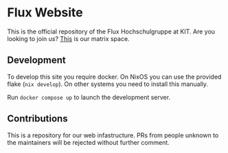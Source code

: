 # Flux Website

This is the official repository of the Flux Hochschulgruppe at KIT.
Are you looking to join us? [This](https://matrix.to/#/#perpetuum-mobile:matrix.perpetuum-mobile.space) is our matrix space.

## Development

To develop this site you require docker. On NixOS you can use the provided flake (`nix develop`).
On other systems you need to install this manually.

Run `docker compose up` to launch the development server.

## Contributions

This is a repository for our web infastructure. PRs from people unknown to the maintainers will be rejected without further comment.
